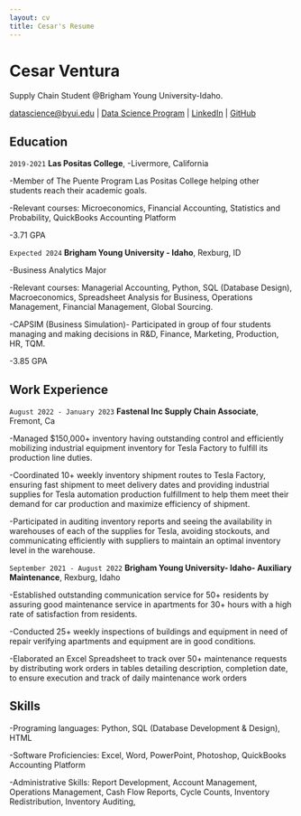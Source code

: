 ```yaml
---
layout: cv
title: Cesar's Resume
---
```

# Cesar Ventura 
Supply Chain Student @Brigham Young University-Idaho.

<div id="webaddress">
<a href="datascience@byui.edu">datascience@byui.edu</a>
| <a href="https://byuidatascience.github.io/development.html">Data Science Program</a>
| <a href="https://www.linkedin.com/groups/13537407/">LinkedIn</a>
| <a href="https://github.com/byuids-resumes">GitHub</a>
</div>

<!-- https://www.monique.tech/the-art-of-markdown -->

## Education

`2019-2021`
__Las Positas College__, -Livermore, California

 -Member of The Puente Program Las Positas College helping other students reach their academic goals.

 -Relevant courses: Microeconomics, Financial Accounting, Statistics and Probability, QuickBooks Accounting Platform

-3.71 GPA

`Expected 2024`
__Brigham Young University - Idaho__, Rexburg, ID

-Business Analytics Major

-Relevant courses: Managerial Accounting, Python, SQL (Database Design), Macroeconomics, Spreadsheet Analysis for Business, Operations Management, Financial Management, Global Sourcing.

-CAPSIM (Business Simulation)- Participated in group of four students managing and making decisions in R&D, Finance, Marketing, Production, HR, TQM.

-3.85 GPA


## Work Experience



`August 2022 - January 2023`
__Fastenal Inc Supply Chain Associate__, Fremont, Ca

-Managed $150,000+ inventory having outstanding control and efficiently mobilizing industrial 
equipment inventory for Tesla Factory to fulfill its production line duties.

-Coordinated 10+ weekly inventory shipment routes to Tesla Factory, ensuring fast shipment to meet 
delivery dates and providing industrial supplies for Tesla automation production fulfillment to help them 
meet their demand for car production and maximize efficiency of shipment.

-Participated in auditing inventory reports and seeing the availability in warehouses of each of the 
supplies for Tesla, avoiding stockouts, and communicating efficiently with suppliers to maintain an 
optimal inventory level in the warehouse.


`September 2021 - August 2022`
__Brigham Young University- Idaho- Auxiliary Maintenance__, Rexburg, Idaho

-Established outstanding communication service for 50+ residents by assuring good maintenance service in apartments for 30+ hours with a high rate of satisfaction from residents.

-Conducted 25+ weekly inspections of buildings and equipment in need of repair verifying apartments and equipment are in good conditions.

-Elaborated an Excel Spreadsheet to track over 50+ maintenance requests by distributing work orders 
in tables detailing description, completion date, to ensure execution and track of daily maintenance 
work orders



## Skills

-Programing languages: Python, SQL (Database Development & Design), HTML 

-Software Proficiencies: Excel, Word, PowerPoint, Photoshop, QuickBooks Accounting Platform

-Administrative Skills: Report Development, Account Management, Operations Management, Cash 
Flow Reports, Cycle Counts, Inventory Redistribution, Inventory Auditing,


<!-- ### Footer

Last updated: May 2013 -->


